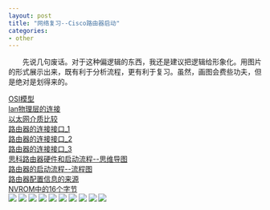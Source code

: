 ```yaml
---
layout: post
title: "网络复习--Cisco路由器启动"
categories:
- other
---
```


&emsp;&emsp;先说几句废话。对于这种偏逻辑的东西，我还是建议把逻辑给形象化。用图片的形式展示出来，既有利于分析流程，更有利于复习。虽然，画图会费些功夫，但是绝对是划得来的。

[OSI模型](#tcp_ip)<br/>
[lan物理层的连接](#lan)<br/>
[以太网介质比较](#media)<br/>
[路由器的连接接口_1](#1)<br/>
[路由器的连接接口_2](#2)<br/>
[路由器的连接接口_3](#3)<br/>
[思科路由器硬件和启动流程--思维导图](#setup)<br/>
[路由器的启动流程--流程图](#line_map)<br/>
[路由器配置信息的来源](config_info)<br/>
[NVROM中的16个字节](#nvrom)<br/>
<a name="tcp_ip" id="tcp_ip" href="/img/tcp_ip.jpg">![](/img/tcp_ip.jpg)</a>
<a name="lan" id="lan" href="/img/1_lan物理层的连接.jpg">![](/img/1_lan物理层的连接.jpg)</a>
<a name="media" id="media" href="/img/2_以太网介质比较.jpg">![](/img/2_以太网介质比较.jpg)</a>
<a name="1" id="1" href="/img/路由器的连接接口_1.jpg">![](/img/路由器的连接接口_1.jpg)</a>
<a name="2" id="2"></a>
<a href="/img/路由器的连接接口_2.jpg"></a>
![](/img/路由器的连接接口_2.jpg)
<a name="3" id="3"></a>
<a href="/img/路由器的连接接口_3.jpg"></a>
![](/img/路由器的连接接口_3.jpg)
<a name="setup" id="setup"></a>
<a href="/img/思科路由器硬件和启动流程.png"></a>
![](/img/思科路由器硬件和启动流程.png)
<a name="line_map" id="line_map"></a>
<a href="/img/路由器的启动流程.jpg"></a>
![](/img/路由器的启动流程.jpg)
<a name="config_info" id="config_info"></a>
<a href="/img/路由器配置信息的来源.jpg"></a>
![](/img/路由器配置信息的来源.jpg)
<a name="nvrom" id="nvrom"></a>
<a href="/img/nvrom中的16个字节.jpg"></a>
![](/img/nvrom中的16个字节.jpg)